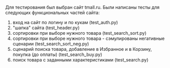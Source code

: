 Для тестирования был выбран сайт tmall.ru. 
Были написаны тесты для следующих функциональных частей сайта: 
  1. вход на сайт по логину и по кукам (test_auth.py)
  2. "шапка" сайта (test_header.py)
  3. сортировки при выборе нужного товара (test_search_sort.py)
  4. сортировки при выборе нужного товара - сэмулированы негативные сценарии (test_search_sort_neg.py)
  5. сценарий поиска товара, добавление в Избранное и в Корзину, покупка (до оплаты) (test_search_buy.py)
  6. поиск товара с заданными характеристиками (test_search.py)
